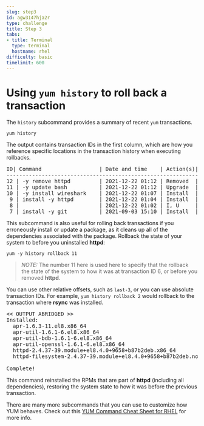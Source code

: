 ```yaml
---
slug: step3
id: agw3147hja2r
type: challenge
title: Step 3
tabs:
- title: Terminal
  type: terminal
  hostname: rhel
difficulty: basic
timelimit: 600
---
```

# Using `yum history` to roll back a transaction

The `history` subcommand provides a summary of recent `yum` transactions.

```
yum history
```

The output contains transaction IDs in the first column, which are how you reference
specific locations in the transaction history when executing rollbacks.

<pre class=file>
ID| Command                  | Date and time    | Action(s)| Altered
------------------------------------------------------------------
12 | -y remove httpd         | 2021-12-22 01:12 | Removed  |   10
11 | -y update bash          | 2021-12-22 01:12 | Upgrade  |    1
10 | -y install wireshark    | 2021-12-22 01:07 | Install  |   98
 9 | install -y httpd        | 2021-12-22 01:04 | Install  |   10  <
 8 |                         | 2021-12-22 01:02 | I, U     |   81 >
 7 | install -y git          | 2021-09-03 15:10 | Install  |   48
</pre>

This subcommand is also useful for rolling back transactions if you erroneously
install or update a package, as it cleans up all of the dependencies associated
with the package. Rollback the state of your system to before you uninstalled
__httpd__:

```
yum -y history rollback 11
```

>_NOTE:_ The number 11 here is used here to specify that the rollback the state of the system to how it was at transaction ID 6, or before you removed __httpd__.

You can use other relative offsets, such as `last-3`, or you can use absolute transaction IDs. For example, `yum history rollback 2` would rollback to the transaction where __rsync__ was installed.

<pre class=file>
<< OUTPUT ABRIDGED >>
Installed:
  apr-1.6.3-11.el8.x86_64
  apr-util-1.6.1-6.el8.x86_64
  apr-util-bdb-1.6.1-6.el8.x86_64
  apr-util-openssl-1.6.1-6.el8.x86_64
  httpd-2.4.37-39.module+el8.4.0+9658+b87b2deb.x86_64
  httpd-filesystem-2.4.37-39.module+el8.4.0+9658+b87b2deb.noarch

Complete!
</pre>

This command reinstalled the RPMs that are part of __httpd__ (including
all dependencies),
restoring the system state to how it was before the previous transaction.

There are many more subcommands that you can use to customize how YUM behaves.
Check out this [YUM Command Cheat Sheet for RHEL](https://access.redhat.com/sites/default/files/attachments/rh_yum_cheatsheet_1214_jcs_print-1.pdf) for more info.
